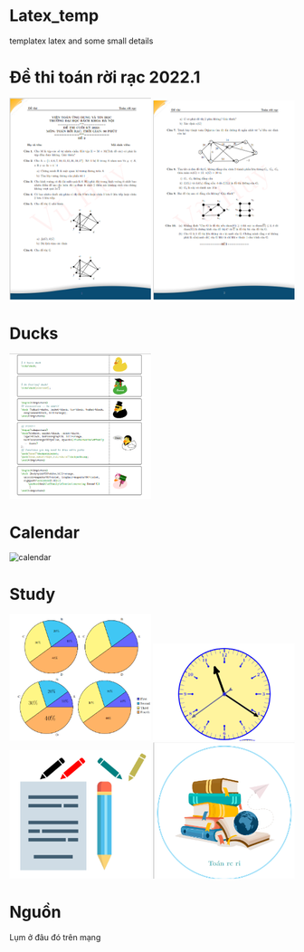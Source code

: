 # Latex_temp
templatex latex and some small details

# Đề thi toán rời rạc 2022.1 

<img src="https://github.com/huyvu15/Latex_temp/blob/main/%C4%90%E1%BB%81%20thi%20to%C3%A1n%20r%E1%BB%9Di%20r%E1%BA%A1c%202022.1/trang1.png" alt="trang 2" width="250" />

<img src="https://github.com/huyvu15/Latex_temp/blob/main/%C4%90%E1%BB%81%20thi%20to%C3%A1n%20r%E1%BB%9Di%20r%E1%BA%A1c%202022.1/trang2.png" alt="trang 2" width="250" />

# Ducks
<img src="https://github.com/huyvu15/Latex_temp/blob/main/Fun%20with%20tikzducks/ducks.png" alt="duck" width="250" />

# Calendar
<img src="https://github.com/huyvu15/Latex_temp/blob/main/l%E1%BB%8Bch/calendar.png" alt="calendar" width="250" />

# Study
<img src="https://github.com/huyvu15/Latex_temp/blob/main/cartoon/char.png" alt="char" width="250" />
<img src="https://github.com/huyvu15/Latex_temp/blob/main/cartoon/clock.png" alt="clock" width="250" />
<img src="https://github.com/huyvu15/Latex_temp/blob/main/cartoon/pen.png" alt="pen" width="250" />
<img src="https://github.com/huyvu15/Latex_temp/blob/main/cartoon/qu%E1%BB%83n%20s%C3%A1ch.png" alt="quyển sách" width="250" />


# Nguồn

Lụm ở đâu đó trên mạng

